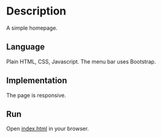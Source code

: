 # Description

A simple homepage.

## Language

Plain HTML, CSS, Javascript. The menu bar uses Bootstrap.

## Implementation

The page is responsive.

## Run

Open [index.html](homepage/index.html) in your browser.
